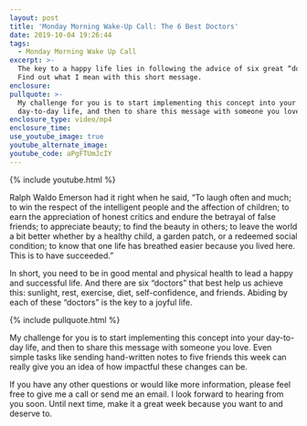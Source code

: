 ```yaml
---
layout: post
title: 'Monday Morning Wake-Up Call: The 6 Best Doctors'
date: 2019-10-04 19:26:44
tags:
  - Monday Morning Wake Up Call
excerpt: >-
  The key to a happy life lies in following the advice of six great “doctors.”
  Find out what I mean with this short message.
enclosure:
pullquote: >-
  My challenge for you is to start implementing this concept into your
  day-to-day life, and then to share this message with someone you love.
enclosure_type: video/mp4
enclosure_time:
use_youtube_image: true
youtube_alternate_image:
youtube_code: aPgFTUmJcIY
---
```


{% include youtube.html %}

Ralph Waldo Emerson had it right when he said, “To laugh often and much; to win the respect of the intelligent people and the affection of children; to earn the appreciation of honest critics and endure the betrayal of false friends; to appreciate beauty; to find the beauty in others; to leave the world a bit better whether by a healthy child, a garden patch, or a redeemed social condition; to know that one life has breathed easier because you lived here. This is to have succeeded.”&nbsp;

In short, you need to be in good mental and physical health to lead a happy and successful life. And there are six “doctors” that best help us achieve this: sunlight, rest, exercise, diet, self-confidence, and friends. Abiding by each of these “doctors” is the key to a joyful life.

{% include pullquote.html %}

My challenge for you is to start implementing this concept into your day-to-day life, and then to share this message with someone you love. Even simple tasks like sending hand-written notes to five friends this week can really give you an idea of how impactful these changes can be.&nbsp;

If you have any other questions or would like more information, please feel free to give me a call or send me an email. I look forward to hearing from you soon. Until next time, make it a great week because you want to and deserve to.<br>&nbsp;

&nbsp;